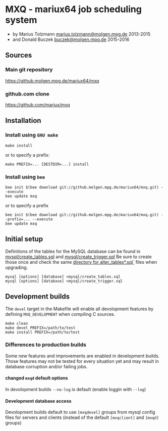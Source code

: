 # MXQ - mariux64 job scheduling system
- by Marius Tolzmann <marius.tolzmann@molgen.mpg.de> 2013-2015
- and Donald Buczek <buczek@molgen.mpg.de> 2015-2016

## Sources
### Main git repository

https://github.molgen.mpg.de/mariux64/mxq

### github.com clone

https://github.com/mariux/mxq

## Installation
### Install using `GNU make`
```
make install
```

or to specify a prefix:
```
make PREFIX=... [DESTDIR=...] install
```
### Install using `bee`
```
bee init $(bee download git://github.molgen.mpg.de/mariux64/mxq.git) --execute
bee update mxq
```

or to specify a prefix
```
bee init $(bee download git://github.molgen.mpg.de/mariux64/mxq.git) --prefix=... --execute
bee update mxq
```

## Initial setup
Definitions of the tables for the MySQL database can be found in
[mysql/create_tables.sql](https://github.molgen.mpg.de/mariux64/mxq/blob/master/mysql/create_tables.sql)
and
[mysql/create_trigger.sql](https://github.molgen.mpg.de/mariux64/mxq/blob/master/mysql/create_trigger.sql)
Be sure to create those once and check the same 
[directory for alter_tables*.sql`](https://github.molgen.mpg.de/mariux64/mxq/blob/master/mysql/)
files when upgrading. 
```
mysql [options] [database] <mysql/create_tables.sql
mysql [options] [database] <mysql/create_trigger.sql
```

## Development builds
The `devel` target in the Makefile will enable all devolopment features
by defining `MXQ_DEVELOPMENT` when compiling C sources.

```
make clean
make devel PREFIX=/path/to/test
make install PREFIX=/path/to/test
```

### Differences to production builds
Some new features and improvements are enabled in development builds.
Those features may not be tested for every situation yet and may result
in database corruption and/or failing jobs.

#### changed `mxqd` default options
In devolopment builds `--no-log` is default (enable loggin with `--log`)

#### Development database access
Devolopment builds default to use `[mxqdevel]` groups from mysql config files 
for servers and clients (instead of the default `[mxqclient]` and `[mxqd]` groups)
